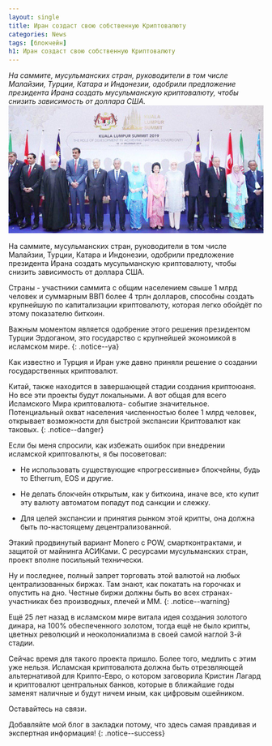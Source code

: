 ```yaml
---
layout: single
title: Иран создаст свою собственную Криптовалюту
categories: News
tags: [блокчейн]
h1: Иран создаст свою собственную Криптовалюту
---
```

*На саммите, мусульманских стран, руководители в том числе Малайзии, Турции, Катара и Индонезии, одобрили предложение президента Ирана создать мусульманскую криптовалюту, чтобы снизить зависимость от доллара США.*
![islam](/assets/images/news/islam.jpg)


На саммите, мусульманских стран, руководители в том числе Малайзии, Турции, Катара и Индонезии, одобрили предложение президента Ирана создать мусульманскую криптовалюту, чтобы снизить зависимость от доллара США.

Страны - участники саммита с общим населением свыше 1 млрд человек и суммарным ВВП более 4 трлн долларов, способны создать крупнейшую по капитализации криптовалюту, которая легко обойдёт по этому показателю биткоин.

Важным моментом является одобрение этого решения президентом Турции Эрдоганом, это государство с крупнейшей экономикой в исламском мире.
{: .notice--ya}

Как известно и Турция и Иран уже давно приняли решение о создании государственных криптовалют.  

Китай, также находится в завершающей стадии создания криптоюаня. 
Но все эти проекты будут локальными. А вот общая для всего Исламского Мира криптовалюта- событие значительное. Потенциальный охват населения численностью более 1 млрд человек, открывает возможности для быстрой экспансии Криптовалют как таковых. 
{: .notice--danger}

Если бы меня спросили, как избежать ошибок при внедрении исламской криптовалюты, я бы посоветовал:

* Не использовать существующие «прогрессивные» блокчейны, будь то Etherrum, EOS и другие.

* Не делать блокчейн открытым, как у биткоина, иначе все, кто купит эту валюту автоматом попадут под санкции и слежку.

* Для целей экспансии и принятия рынком этой крипты, она должна быть по-настоящему децентрализованной. 

Этакий продвинутый вариант Monero с POW, смартконтрактами, и защитой от майнинга АСИКами. С ресурсами мусульманских стран, проект вполне посильный технически. 

Ну и последнее, полный запрет торговать этой валютой на любых централизованных биржах. Там знают, как покатать на горочках и опустить на дно. Честные биржи должны быть во всех странах-участниках без производных, плечей и ММ. 
{: .notice--warning}

Ещё 25 лет назад в исламском мире витала идея создания золотого динара, на 100% обеспеченного золотом, тогда ещё не было крипты, цветных революций и неоколониализма в своей самой наглой 3-й стадии. 

Сейчас время для такого проекта пришло. Более того, медлить с этим уже нельзя. Исламская криптовалюта должна быть отрезвляющей альтернативой для Крипто-Евро, о котором заговорила Кристин Лагард и криптовалют центральных банков, которые в ближайшие годы заменят наличные и будут ничем иным, как цифровым ошейником.

Оставайтесь на связи.


Добавляйте мой блог в закладки потому, что здесь самая правдивая и экспертная информация!
{: .notice--success}